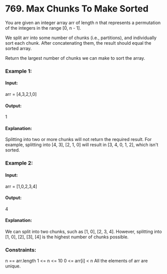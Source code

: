 # 769. Max Chunks To Make Sorted
You are given an integer array arr of length n that represents a permutation of the integers in the range [0, n - 1].

We split arr into some number of chunks (i.e., partitions), and individually sort each chunk. After concatenating them, the result should equal the sorted array.

Return the largest number of chunks we can make to sort the array.

### Example 1:
#### Input:
arr = [4,3,2,1,0]
#### Output:
1
#### Explanation:
Splitting into two or more chunks will not return the required result.
For example, splitting into [4, 3], [2, 1, 0] will result in [3, 4, 0, 1, 2], which isn't sorted.

### Example 2:
#### Input:
arr = [1,0,2,3,4]
#### Output:
4
#### Explanation:
We can split into two chunks, such as [1, 0], [2, 3, 4].
However, splitting into [1, 0], [2], [3], [4] is the highest number of chunks possible.

### Constraints:
n == arr.length
1 <= n <= 10
0 <= arr[i] < n
All the elements of arr are unique.


